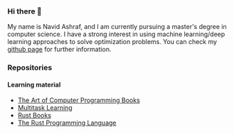 ### Hi there 👋

<!--
**naweedashraf/naweedashraf** is a ✨ _special_ ✨ repository because its `README.md` (this file) appears on your GitHub profile.

Here are some ideas to get you started:

- 🔭 I’m currently working on ...
- 🌱 I’m currently learning ...
- 👯 I’m looking to collaborate on ...
- 🤔 I’m looking for help with ...
- 💬 Ask me about ...
- 📫 How to reach me: ...
- 😄 Pronouns: ...
- ⚡ Fun fact: ...
-->

My name is Navid Ashraf, and I am currently pursuing a master's degree in computer science.
I have a strong interest in using machine learning/deep learning approaches to solve optimization problems.
You can check my [github page](https://naweedashraf.github.io/) for further information.

### Repositories
#### Learning material
- [The Art of Computer Programming Books](https://github.com/naweedashraf/The-Art-of-Computer-Programming-Books)
- [Multitask Learning](https://github.com/naweedashraf/Multitask-Learning)
- [Rust Books](https://github.com/naweedashraf/RustBooks)
- [The Rust Programming Language](https://github.com/naweedashraf/The-Rust-Programming-Language)